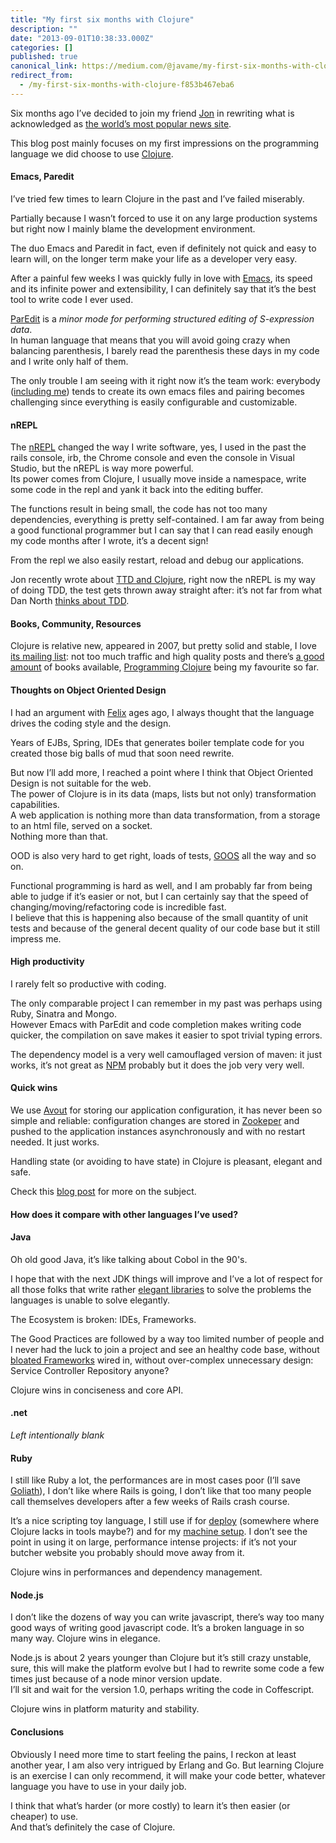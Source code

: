 ```yaml
---
title: "My first six months with Clojure"
description: ""
date: "2013-09-01T10:38:33.000Z"
categories: []
published: true
canonical_link: https://medium.com/@javame/my-first-six-months-with-clojure-f853b467eba6
redirect_from:
  - /my-first-six-months-with-clojure-f853b467eba6
---
```


Six months ago I’ve decided to join my friend [Jon](http://www.pitheringabout.com/) in rewriting what is acknowledged as [the world’s most popular news site](http://www.bbc.co.uk/news/magazine-16746785).

This blog post mainly focuses on my first impressions on the programming language we did choose to use [Clojure](http://clojure.org/).

#### Emacs, Paredit

I’ve tried few times to learn Clojure in the past and I’ve failed miserably.

Partially because I wasn’t forced to use it on any large production systems but right now I mainly blame the development environment.

The duo Emacs and Paredit in fact, even if definitely not quick and easy to learn will, on the longer term make your life as a developer very easy.

After a painful few weeks I was quickly fully in love with [Emacs](http://www.gnu.org/software/emacs/), its speed and its infinite power and extensibility, I can definitely say that it’s the best tool to write code I ever used.

[ParEdit](http://www.emacswiki.org/emacs/ParEdit) is a _minor mode for performing structured editing of S-expression data_.   
In human language that means that you will avoid going crazy when balancing parenthesis, I barely read the parenthesis these days in my code and I write only half of them.

The only trouble I am seeing with it right now it’s the team work: everybody ([including me](https://github.com/aterreno/.emacs.d)) tends to create its own emacs files and pairing becomes challenging since everything is easily configurable and customizable.

#### nREPL

The [nREPL](https://github.com/clojure/tools.nrepl) changed the way I write software, yes, I used in the past the rails console, irb, the Chrome console and even the console in Visual Studio, but the nREPL is way more powerful.   
Its power comes from Clojure, I usually move inside a namespace, write some code in the repl and yank it back into the editing buffer.

The functions result in being small, the code has not too many dependencies, everything is pretty self-contained. I am far away from being a good functional programmer but I can say that I can read easily enough my code months after I wrote, it’s a decent sign!

From the repl we also easily restart, reload and debug our applications.

Jon recently wrote about [TTD and Clojure](http://www.pitheringabout.com/?p=995), right now the nREPL is my way of doing TDD, the test gets thrown away straight after: it’s not far from what Dan North [thinks about TDD](http://dannorth.net/the-art-of-misdirection/).

#### Books, Community, Resources

Clojure is relative new, appeared in 2007, but pretty solid and stable, I love [its mailing list](https://groups.google.com/forum/#!forum/clojure): not too much traffic and high quality posts and there’s [a good amount](http://www.amazon.com/s/ref=nb_sb_noss?url=search-alias%3Daps&field-keywords=clojure) of books available, [Programming Clojure](http://pragprog.com/book/shcloj2/programming-clojure) being my favourite so far.

#### Thoughts on Object Oriented Design

I had an argument with [Felix](http://wuetender-junger-mann.de/wordpress/) ages ago, I always thought that the language drives the coding style and the design.

Years of EJBs, Spring, IDEs that generates boiler template code for you created those big balls of mud that soon need rewrite.

But now I’ll add more, I reached a point where I think that Object Oriented Design is not suitable for the web.  
The power of Clojure is in its data (maps, lists but not only) transformation capabilities.  
A web application is nothing more than data transformation, from a storage to an html file, served on a socket.  
Nothing more than that.

OOD is also very hard to get right, loads of tests, [GOOS](http://www.growing-object-oriented-software.com/) all the way and so on.

Functional programming is hard as well, and I am probably far from being able to judge if it’s easier or not, but I can certainly say that the speed of changing/moving/refactoring code is incredible fast.  
I believe that this is happening also because of the small quantity of unit tests and because of the general decent quality of our code base but it still impress me.

#### High productivity

I rarely felt so productive with coding.

The only comparable project I can remember in my past was perhaps using Ruby, Sinatra and Mongo.   
However Emacs with ParEdit and code completion makes writing code quicker, the compilation on save makes it easier to spot trivial typing errors.

The dependency model is a very well camouflaged version of maven: it just works, it’s not great as [NPM](https://npmjs.org/) probably but it does the job very very well.

#### Quick wins

We use [Avout](http://avout.io/) for storing our application configuration, it has never been so simple and reliable: configuration changes are stored in [Zookeper](http://zookeeper.apache.org/) and pushed to the application instances asynchronously and with no restart needed. It just works.

Handling state (or avoiding to have state) in Clojure is pleasant, elegant and safe.

Check this [blog post](http://blakesmith.me/2012/05/25/understanding-clojure-concurrency-part-2.html) for more on the subject.

#### How does it compare with other languages I’ve used?

#### Java

Oh old good Java, it’s like talking about Cobol in the 90's.

I hope that with the next JDK things will improve and I’ve a lot of respect for all those folks that write rather [elegant libraries](https://code.google.com/p/totallylazy/) to solve the problems the languages is unable to solve elegantly.

The Ecosystem is broken: IDEs, Frameworks.

The Good Practices are followed by a way too limited number of people and I never had the luck to join a project and see an healthy code base, without [bloated Frameworks](http://www.springsource.org/spring-framework) wired in, without over-complex unnecessary design: Service Controller Repository anyone?

Clojure wins in conciseness and core API.

#### .net

_Left intentionally blank_

#### Ruby

I still like Ruby a lot, the performances are in most cases poor (I’ll save [Goliath](https://github.com/postrank-labs/goliath)), I don’t like where Rails is going, I don’t like that too many people call themselves developers after a few weeks of Rails crash course.

It’s a nice scripting toy language, I still use if for [deploy](https://github.com/capistrano/capistrano) (somewhere where Clojure lacks in tools maybe?) and for my [machine setup](http://brew.sh/). I don’t see the point in using it on large, performance intense projects: if it’s not your butcher website you probably should move away from it.

Clojure wins in performances and dependency management.

#### Node.js

I don’t like the dozens of way you can write javascript, there’s way too many good ways of writing good javascript code. It’s a broken language in so many way. Clojure wins in elegance.

Node.js is about 2 years younger than Clojure but it’s still crazy unstable, sure, this will make the platform evolve but I had to rewrite some code a few times just because of a node minor version update.   
I’ll sit and wait for the version 1.0, perhaps writing the code in Coffescript.

Clojure wins in platform maturity and stability.

#### Conclusions

Obviously I need more time to start feeling the pains, I reckon at least another year, I am also very intrigued by Erlang and Go. But learning Clojure is an exercise I can only recommend, it will make your code better, whatever language you have to use in your daily job.

I think that what’s harder (or more costly) to learn it’s then easier (or cheaper) to use.   
And that’s definitely the case of Clojure.
